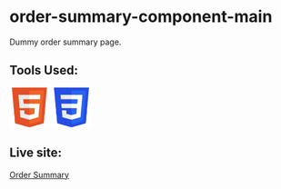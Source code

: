 
# order-summary-component-main

Dummy order summary page.

## Tools Used:

<p float = "left">
  <img src="./images/html.svg" width="70" height="70">
  <img src="./images/css.svg" width="70" height="70">
</p>  

## Live site:

[Order Summary](https://riturajcode.github.io/order-summary-component-main/)